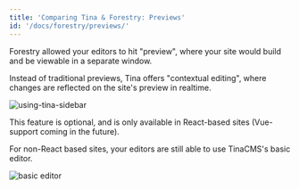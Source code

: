 ```yaml
---
title: 'Comparing Tina & Forestry: Previews'
id: '/docs/forestry/previews/'
---
```


Forestry allowed your editors to hit "preview", where your site would build and be viewable in a separate window.

Instead of traditional previews, Tina offers "contextual editing", where changes are reflected on the site's preview in realtime.

![using-tina-sidebar](https://res.cloudinary.com/forestry-demo/image/upload/v1638554818/tina-io/using-tina/sidebar.gif)

This feature is optional, and is only available in React-based sites (Vue-support coming in the future).

For non-React based sites, your editors are still able to use TinaCMS's basic editor.

![basic editor](https://res.cloudinary.com/forestry-demo/image/upload/v1647455231/tina-io/docs/basic-editor.png)
